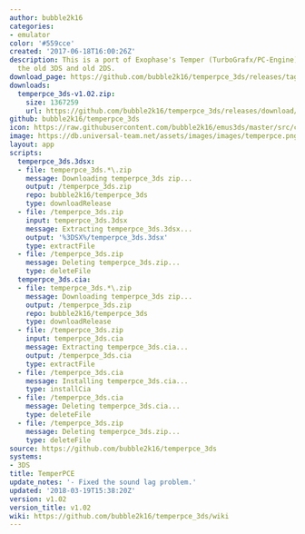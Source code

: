 ```yaml
---
author: bubble2k16
categories:
- emulator
color: '#559cce'
created: '2017-06-18T16:00:26Z'
description: This is a port of Exophase's Temper (TurboGrafx/PC-Engine) emulator to
  the old 3DS and old 2DS.
download_page: https://github.com/bubble2k16/temperpce_3ds/releases/tag/v1.02
downloads:
  temperpce_3ds-v1.02.zip:
    size: 1367259
    url: https://github.com/bubble2k16/temperpce_3ds/releases/download/v1.02/temperpce_3ds-v1.02.zip
github: bubble2k16/temperpce_3ds
icon: https://raw.githubusercontent.com/bubble2k16/emus3ds/master/src/cores/temperpce/assets/icon.png
image: https://db.universal-team.net/assets/images/images/temperpce.png
layout: app
scripts:
  temperpce_3ds.3dsx:
  - file: temperpce_3ds.*\.zip
    message: Downloading temperpce_3ds zip...
    output: /temperpce_3ds.zip
    repo: bubble2k16/temperpce_3ds
    type: downloadRelease
  - file: /temperpce_3ds.zip
    input: temperpce_3ds.3dsx
    message: Extracting temperpce_3ds.3dsx...
    output: '%3DSX%/temperpce_3ds.3dsx'
    type: extractFile
  - file: /temperpce_3ds.zip
    message: Deleting temperpce_3ds.zip...
    type: deleteFile
  temperpce_3ds.cia:
  - file: temperpce_3ds.*\.zip
    message: Downloading temperpce_3ds zip...
    output: /temperpce_3ds.zip
    repo: bubble2k16/temperpce_3ds
    type: downloadRelease
  - file: /temperpce_3ds.zip
    input: temperpce_3ds.cia
    message: Extracting temperpce_3ds.cia...
    output: /temperpce_3ds.cia
    type: extractFile
  - file: /temperpce_3ds.cia
    message: Installing temperpce_3ds.cia...
    type: installCia
  - file: /temperpce_3ds.cia
    message: Deleting temperpce_3ds.cia...
    type: deleteFile
  - file: /temperpce_3ds.zip
    message: Deleting temperpce_3ds.zip...
    type: deleteFile
source: https://github.com/bubble2k16/temperpce_3ds
systems:
- 3DS
title: TemperPCE
update_notes: '- Fixed the sound lag problem.'
updated: '2018-03-19T15:38:20Z'
version: v1.02
version_title: v1.02
wiki: https://github.com/bubble2k16/temperpce_3ds/wiki
---
```

